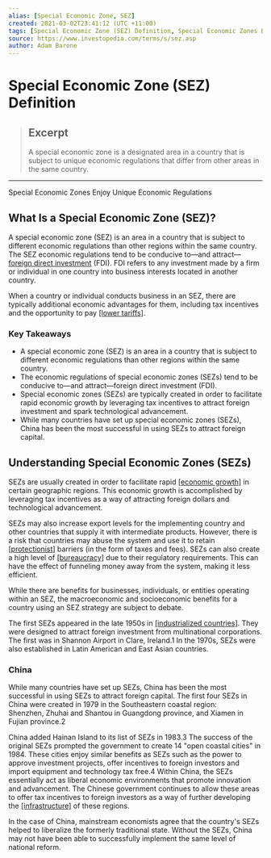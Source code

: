 ```yaml
---
alias: [Special Economic Zone, SEZ]
created: 2021-03-02T23:41:12 (UTC +11:00)
tags: [Special Economic Zone (SEZ) Definition, Special Economic Zones Enjoy Unique Economic Regulations]
source: https://www.investopedia.com/terms/s/sez.asp
author: Adam Barone
---
```


# Special Economic Zone (SEZ) Definition

> ## Excerpt
> A special economic zone is a designated area in a country that is subject to unique economic regulations that differ from other areas in the same country.

---

Special Economic Zones Enjoy Unique Economic Regulations
## What Is a Special Economic Zone (SEZ)?

A special economic zone (SEZ) is an area in a country that is subject to different economic regulations than other regions within the same country. The SEZ economic regulations tend to be conducive to—and attract—[foreign direct investment](https://www.investopedia.com/terms/f/fdi.asp) (FDI). FDI refers to any investment made by a firm or individual in one country into business interests located in another country.

When a country or individual conducts business in an SEZ, there are typically additional economic advantages for them, including tax incentives and the opportunity to pay [[lower tariffs]](https://www.investopedia.com/video/play/tariffs/).

### Key Takeaways

-   A special economic zone (SEZ) is an area in a country that is subject to different economic regulations than other regions within the same country.
-   The economic regulations of special economic zones (SEZs) tend to be conducive to—and attract—foreign direct investment (FDI).
-   Special economic zones (SEZs) are typically created in order to facilitate rapid economic growth by leveraging tax incentives to attract foreign investment and spark technological advancement.
-   While many countries have set up special economic zones (SEZs), China has been the most successful in using SEZs to attract foreign capital.

## Understanding Special Economic Zones (SEZs)

SEZs are usually created in order to facilitate rapid [[economic growth]](https://www.investopedia.com/terms/e/economicgrowth.asp) in certain geographic regions. This economic growth is accomplished by leveraging tax incentives as a way of attracting foreign dollars and technological advancement.

SEZs may also increase export levels for the implementing country and other countries that supply it with intermediate products. However, there is a risk that countries may abuse the system and use it to retain [[protectionist]](https://www.investopedia.com/terms/p/protectionism.asp) barriers (in the form of taxes and fees). SEZs can also create a high level of [[bureaucracy]](https://www.investopedia.com/terms/b/bureaucracy.asp) due to their regulatory requirements. This can have the effect of funneling money away from the system, making it less efficient.

While there are benefits for businesses, individuals, or entities operating within an SEZ, the macroeconomic and socioeconomic benefits for a country using an SEZ strategy are subject to debate.

The first SEZs appeared in the late 1950s in [[industrialized countries]](https://www.investopedia.com/ask/answers/042015/how-can-industrialization-affect-national-economy-less-developed-countries-ldcs.asp). They were designed to attract foreign investment from multinational corporations. The first was in Shannon Airport in Clare, Ireland.1 In the 1970s, SEZs were also established in Latin American and East Asian countries.

### China

While many countries have set up SEZs, China has been the most successful in using SEZs to attract foreign capital. The first four SEZs in China were created in 1979 in the Southeastern coastal region: Shenzhen, Zhuhai and Shantou in Guangdong province, and Xiamen in Fujian province.2

China added Hainan Island to its list of SEZs in 1983.3 The success of the original SEZs prompted the government to create 14 "open coastal cities" in 1984. These cities enjoy similar benefits as SEZs such as the power to approve investment projects, offer incentives to foreign investors and import equipment and technology tax free.4 Within China, the SEZs essentially act as liberal economic environments that promote innovation and advancement. The Chinese government continues to allow these areas to offer tax incentives to foreign investors as a way of further developing the [[infrastructure]](https://www.investopedia.com/terms/i/infrastructure.asp) of these regions.

In the case of China, mainstream economists agree that the country's SEZs helped to liberalize the formerly traditional state. Without the SEZs, China may not have been able to successfully implement the same level of national reform.

